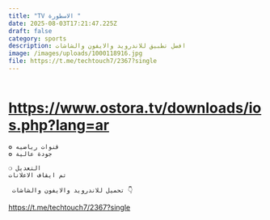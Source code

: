 ```yaml
---
title: "TV الاسطورة "
date: 2025-08-03T17:21:47.225Z
draft: false
category: sports
description: افضل تطبيق للاندرويد والايفون والشاشات
image: /images/uploads/1000118916.jpg
file: https://t.me/techtouch7/2367?single
---
```

![]()

# <https://www.ostora.tv/downloads/ios.php?lang=ar>

```ags
✪ قنوات رياضيه
✪ جودة عالية

❍ التعديل
تم ايقاف الاعلانات
 
 تحميل للاندرويد والايفون والشاشات 👇
```

<https://t.me/techtouch7/2367?single>